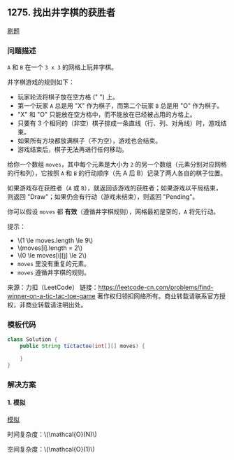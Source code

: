 <script src="https://cdn.bootcss.com/mathjax/2.7.7/MathJax.js?config=TeX-AMS-MML_HTMLorMML"></script>

## 1275. 找出井字棋的获胜者

[刷题](qu1275/solu/Solution.java)

### 问题描述

`A` 和 `B` 在一个 `3 x 3` 的网格上玩井字棋。

井字棋游戏的规则如下：

* 玩家轮流将棋子放在空方格 (" ") 上。
* 第一个玩家 `A` 总是用 "X" 作为棋子，而第二个玩家 `B` 总是用 "O" 作为棋子。
* "X" 和 "O" 只能放在空方格中，而不能放在已经被占用的方格上。
* 只要有 3 个相同的（非空）棋子排成一条直线（行、列、对角线）时，游戏结束。
* 如果所有方块都放满棋子（不为空），游戏也会结束。
* 游戏结束后，棋子无法再进行任何移动。

给你一个数组 `moves`，其中每个元素是大小为 `2` 的另一个数组（元素分别对应网格的行和列），它按照 `A` 和 `B` 的行动顺序（先 A 后 B）记录了两人各自的棋子位置。

如果游戏存在获胜者（`A` 或 `B`），就返回该游戏的获胜者；如果游戏以平局结束，则返回 "Draw"；如果仍会有行动（游戏未结束），则返回 "Pending"。

你可以假设 `moves` 都 **有效**（遵循井字棋规则），网格最初是空的，`A` 将先行动。

提示：

* \\(1 \le moves.length \le 9\\)
* \\(moves[i].length = 2\\)
* \\(0 \le moves[i]\[j] \le 2\\)
* `moves` 里没有重复的元素。
* `moves` 遵循井字棋的规则。

来源：力扣（LeetCode）
链接：https://leetcode-cn.com/problems/find-winner-on-a-tic-tac-toe-game
著作权归领扣网络所有。商业转载请联系官方授权，非商业转载请注明出处。

### 模板代码

``` java
class Solution {
    public String tictactoe(int[][] moves) {

    }
}
```

### 解决方案

#### 1. 模拟

[模拟](qu1275/solu1/Solution.java)

时间复杂度：\\(\mathcal{O}(N)\\)

空间复杂度：\\(\mathcal{O}(1)\\)
